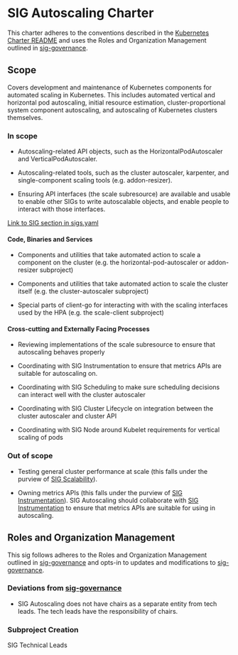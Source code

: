 # SIG Autoscaling Charter

This charter adheres to the conventions described in the [Kubernetes Charter README] and uses
the Roles and Organization Management outlined in [sig-governance].

## Scope

Covers development and maintenance of Kubernetes components for automated
scaling in Kubernetes.  This includes automated vertical and horizontal
pod autoscaling, initial resource estimation, cluster-proportional system
component autoscaling, and autoscaling of Kubernetes clusters themselves.

### In scope

- Autoscaling-related API objects, such as the HorizontalPodAutoscaler and
  VerticalPodAutoscaler.

- Autoscaling-related tools, such as the cluster autoscaler, karpenter,
  and single-component scaling tools (e.g. addon-resizer).

- Ensuring API interfaces (the scale subresource) are available and usable
  to enable other SIGs to write autoscalable objects, and enable people to
  interact with those interfaces.

[Link to SIG section in sigs.yaml][sigs.yaml]

#### Code, Binaries and Services

- Components and utilities that take automated action to scale a component
  on the cluster (e.g. the horizontal-pod-autoscaler or addon-resizer
  subproject)

- Components and utilities that take automated action to scale the cluster
  itself (e.g. the cluster-autoscaler subproject)

- Special parts of client-go for interacting with with the scaling
  interfaces used by the HPA (e.g. the scale-client subproject)

#### Cross-cutting and Externally Facing Processes

- Reviewing implementations of the scale subresource to ensure that
  autoscaling behaves properly

- Coordinating with SIG Instrumentation to ensure that metrics APIs are
  suitable for autoscaling on.

- Coordinating with SIG Scheduling to make sure scheduling decisions can
  interact well with the cluster autoscaler

- Coordinating with SIG Cluster Lifecycle on integration between the
  cluster autoscaler and cluster API

- Coordinating with SIG Node around Kubelet requirements for vertical
  scaling of pods

### Out of scope

- Testing general cluster performance at scale (this falls under the
  purview of [SIG Scalability]).

- Owning metrics APIs (this falls under the purview of [SIG
  Instrumentation]).  SIG Autoscaling should collaborate with [SIG
  Instrumentation] to ensure that metrics APIs are suitable for using in
  autoscaling.

## Roles and Organization Management

This sig follows adheres to the Roles and Organization Management outlined in [sig-governance]
and opts-in to updates and modifications to [sig-governance].

### Deviations from [sig-governance]

- SIG Autoscaling does not have chairs as a separate entity from tech
  leads.  The tech leads have the responsibility of chairs.

### Subproject Creation

SIG Technical Leads

[sig-governance]: https://github.com/kubernetes/community/blob/master/committee-steering/governance/sig-governance.md
[sigs.yaml]: https://github.com/kubernetes/community/blob/master/sigs.yaml#L305
[Kubernetes Charter README]: https://github.com/kubernetes/community/blob/master/committee-steering/governance/README.md
[SIG Scalability]: https://github.com/kubernetes/community/blob/master/sig-scalability
[SIG Instrumentation]: https://github.com/kubernetes/community/blob/master/sig-instrumentation
